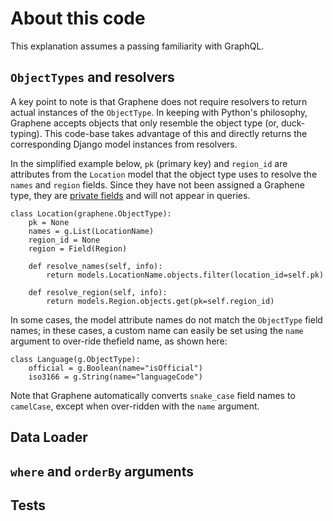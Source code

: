 # About this code

This explanation assumes a passing familiarity with GraphQL.

## `ObjectTypes` and resolvers

A key point to note is that Graphene does not require resolvers to return actual instances of the `ObjectType`. In keeping with Python's philosophy, Graphene accepts objects that only resemble the object type (or, duck-typing). This code-base takes advantage of this and directly returns the corresponding Django model instances from resolvers.

In the simplified example below, `pk` (primary key) and `region_id` are attributes from the `Location` model that the object type uses to resolve the `names` and `region` fields. Since they have not been assigned a Graphene type, they are [private fields](https://github.com/graphql-python/graphene/issues/554#issuecomment-344500839) and will not appear in queries.

```
class Location(graphene.ObjectType):
    pk = None
    names = g.List(LocationName)
    region_id = None
    region = Field(Region)

    def resolve_names(self, info):
        return models.LocationName.objects.filter(location_id=self.pk)

    def resolve_region(self, info):
        return models.Region.objects.get(pk=self.region_id)
```

In some cases, the model attribute names do not match the `ObjectType` field names; in these cases, a custom name can easily be set using the `name` argument to over-ride thefield name, as shown here:

```
class Language(g.ObjectType):
    official = g.Boolean(name="isOfficial")
    iso3166 = g.String(name="languageCode")
```

Note that Graphene automatically converts `snake_case` field names to `camelCase`, except when over-ridden with the `name` argument.

## Data Loader

## `where` and `orderBy` arguments

## Tests
